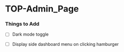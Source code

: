 # TOP-Admin_Page

### Things to Add ###

- [ ] Dark mode toggle
- [ ] Display side dashboard menu on clicking hamburger 

